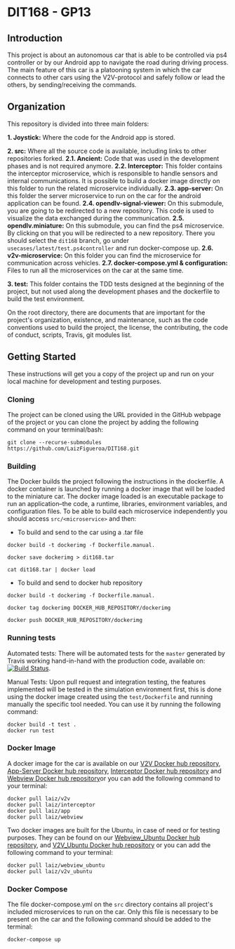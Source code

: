# DIT168 - GP13



## Introduction
This project is about an autonomous car that is able to be controlled via ps4 controller or by our Android app to navigate the road during driving process. The main feature of this car is a platooning system in which the car connects to other cars using the V2V-protocol and safely follow or lead the others, by sending/receiving the commands.

## Organization
This repository is divided into three main folders: 

**1. Joystick:** Where the code for the Android app is stored. 

**2. src:** Where all the source code is available, including links to other repositories forked.
      **2.1. Ancient:** Code that was used in the development phases and is not required anymore.
      **2.2. Interceptor:** This folder contains the interceptor microservice, which is responsible to handle sensors and internal communications. It is possible to build a docker image directly on this folder to run the related microservice individually.
      **2.3. app-server:** On this folder the server microservice to run on the car for the android application can be found.
      **2.4. opendlv-signal-viewer:** On this submodule, you are going to be redirected to a new repository. This code is used to visualize the data exchanged during the communication.
      **2.5. opendlv.miniature:** On this submodule, you can find the ps4 microservice. By clicking on that you will be redirected to a new repository. There you should select the `dit168` branch, go under `usecases/latest/test.ps4controller` and run docker-compose up.
      **2.6. v2v-microservice:** On this folder you can find the microservice for communication across vehicles.
      **2.7. docker-compose.yml & configuration:** Files to run all the microservices on the car at the same time.

**3. test:** This folder contains the TDD tests designed at the beginning of the project, but not used along the development phases and the dockerfile to build the test environment.

On the root directory, there are documents that are important for the project's organization, existence, and maintenance, such as the code conventions used to build the project, the license, the contributing, the code of conduct, scripts, Travis, git modules list.

## Getting Started
These instructions will get you a copy of the project up and run on your local machine for development and testing purposes.

### Cloning
The project can be cloned using the URL provided in the GitHub webpage of the project or you can clone the project by adding the following command on your terminal/bash:
```
git clone --recurse-submodules https://github.com/LaizFigueroa/DIT168.git
```
### Building
The Docker builds the project following the instructions in the dockerfile. A docker container is launched by running a docker image that will be loaded to the miniature car. The docker image loaded is an executable package to run an application–the code, a runtime, libraries, environment variables, and configuration files. To be able to build each microservice independently you should access `src/<microservice>` and then:

- To build and send to the car using a .tar file
```
docker build -t dockerimg -f Dockerfile.manual.

docker save dockerimg > dit168.tar

cat dit168.tar | docker load
```

- To build and send to docker hub repository
```
docker build -t dockerimg -f Dockerfile.manual.

docker tag dockerimg DOCKER_HUB_REPOSITORY/dockerimg

docker push DOCKER_HUB_REPOSITORY/dockerimg
```

### Running tests
Automated tests: There will be automated tests for the `master` generated by Travis working hand-in-hand with the production code, available on: [![Build Status](https://travis-ci.org/LaizFigueroa/DIT168.svg?branch=master)](https://travis-ci.org/LaizFigueroa/DIT168).

Manual Tests: Upon pull request and integration testing, the features implemented will be tested in the simulation environment first, this is done using the docker image created using the `test/Dockerfile` and running manually the specific tool needed. You can use it by running the following command:
```
docker build -t test .
docker run test
```
### Docker Image
A docker image for the car is available on our [V2V Docker hub repository](https://hub.docker.com/r/laiz/v2v/), [App-Server Docker hub repository](https://hub.docker.com/r/laiz/app/), [Interceptor Docker hub repository](https://hub.docker.com/r/laiz/interceptor/) and [Webview Docker hub repository](https://hub.docker.com/r/laiz/webview/)or you can add the following command to your terminal:
```
docker pull laiz/v2v
docker pull laiz/interceptor
docker pull laiz/app
docker pull laiz/webview
```
Two docker images are built for the Ubuntu, in case of need or for testing purposes. They can be found on our [Webview_Ubuntu Docker hub repository](https://hub.docker.com/r/laiz/webview_ubuntu/), and [V2V_Ubuntu Docker hub repository](https://hub.docker.com/r/laiz/v2v_ubuntu/) or you can add the following command to your terminal:

```
docker pull laiz/webview_ubuntu
docker pull laiz/v2v_ubuntu
```

### Docker Compose
The file docker-compose.yml on the `src` directory contains all project's included microservices to run on the car. Only this file is necessary to be present on the car and the following command should be added to the terminal:
```
docker-compose up
```
